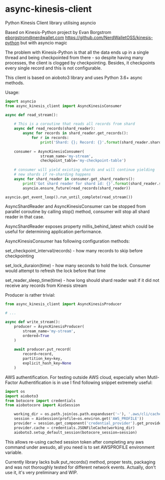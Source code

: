 # async-kinesis-client
Python Kinesis Client library utilising asyncio

Based on Kinesis-Python project by Evan Borgstrom <eborgstrom@nerdwallet.com>
https://github.com/NerdWalletOSS/kinesis-python but with asyncio magic

The problem with Kinesis-Python is that all the data ends up in a single thread 
and being checkpointed from there - so despite having many processes, the client
is clogged by checkpointing. Besides, it checkpoints every single record and this is
not configurable.

This client is based on aioboto3 library and uses Python 3.6+ async methods.

Usage:

```python
import asyncio
from async_kinesis_client import AsyncKinesisConsumer

async def read_stream():
    
    # This is a coroutine that reads all records from shard
    async def read_records(shard_reader):
        async for records in shard_reader.get_records():
            for r in records:
                print('Shard: {}; Record: {}'.format(shard_reader.shard_id, r))
                
    consumer = AsyncKinesisConsumer(
                stream_name='my-stream',
                checkpoint_table='my-checkpoint-table')
    
    # consumer will yield existing shards and will continue yielding
    # new shards if re-sharding happens             
    async for shard_reader in consumer.get_shard_readers():
        print('Got shard reader for shard id: {}'.format(shard_reader.shard_id))
        asyncio.ensure_future(read_records(shard_reader)) 

asyncio.get_event_loop().run_until_complete(read_stream())

```

AsyncShardReader and AsyncKinesisConsumer can be stopped from parallel coroutine by calling stop() method,
consumer will stop all shard reader in that case.

AsyncShardReader exposes property millis_behind_latest which could be useful for determining application performance.

AsyncKinesisConsumer has following configuration methods:

set_checkpoint_interval(records) - how many records to skip before checkpointing

set_lock_duraion(time) - how many seconds to hold the lock. Consumer would attempt to refresh the lock before that time

set_reader_sleep_time(time) - how long should shard reader wait if it did not receive any records from Kinesis stream
 
Producer is rather trivial:

```python
from async_kinesis_client import AsyncKinesisProducer

# ...

async def write_stream(): 
    producer = AsyncKinesisProducer(
        stream_name='my-stream',
        ordered=True
    )
    
    await producer.put_record(
        record=record, 
        partition_key=key, 
        explicit_hash_key=None
    )

```

AWS authentification. For testing outside AWS cloud, especially when Mutil-Factor Authentification is in use I find following snippet extremely useful:
```python
import os
import aioboto3
from botocore import credentials
from aiobotocore import AioSession

    working_dir = os.path.join(os.path.expanduser('~'), '.aws/cli/cache')
    session = AioSession(profile=os.environ.get('AWS_PROFILE'))
    provider = session.get_component('credential_provider').get_provider('assume-role')
    provider.cache = credentials.JSONFileCache(working_dir)
    aioboto3.setup_default_session(botocore_session=session)

```

This allows re-using cached session token after completing any aws command under awsudo, all you need is to set AWSPROFILE environment variable.

Currently library lacks bulk put_records() method, proper tests, packaging and was not thoroughly tested for different network events.
Actually, don't use it, it's very preliminary and WIP. 

